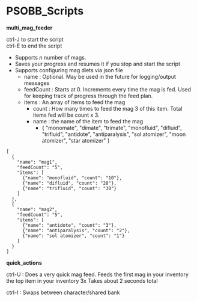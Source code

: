 # PSOBB_Scripts

**multi_mag_feeder**

ctrl-J to start the script  
ctrl-E to end the script

 - Supports *n* number of mags.
 - Saves your progress and resumes it if you stop and start the script
 - Supports configuring mag diets via json file
 	- name : Optional. May be used in the future for logging/output messages
 	- feedCount : Starts at 0. Increments every time the mag is fed. Used for keeping track of progress through the feed plan. 
 	- items : An array of items to feed the mag
		- count : How many times to feed the mag 3 of this item. Total items fed will be count x 3.
		- name : the name of the item to feed the mag 
			- { "monomate", "dimate", "trimate", "monofluid", "difluid", "trifluid", "antidote", "antiparalysis", "sol atomizer", "moon atomizer", "star atomizer" }



~~~
[
  {
    "name": "mag1",
    "feedCount": "5",
    "items": [
      {"name": "monofluid", "count": "10"},
      {"name": "difluid", "count": "20"},
      {"name": "trifluid", "count": "30"}
    ]
  },
  {
    "name": "mag2",
    "feedCount": "5",
    "items": [
      {"name": "antidote", "count": "3"},
      {"name": "antiparalysis", "count": "2"},
      {"name": "sol atomizer", "count": "1"}
    ]
  }
]
~~~


**quick_actions**

ctrl-U : Does a very quick mag feed.
	Feeds the first mag in your inventory the top item in your inventory 3x
	Takes about 2 seconds total

ctrl-I : Swaps between character/shared bank

